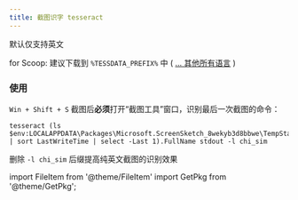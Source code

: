 ```yaml
---
title: 截图识字 tesseract
---
```


<GetPkg name="tesseract" scoop choco
pacman="tesseract tesseract-data-chi_sim"/>

默认仅支持英文

for Scoop: 建议下载到 `%TESSDATA_PREFIX%` 中 ( [... 其他所有语言](https://github.com/tesseract-ocr/tessdata_fast/) )

<FileItem button name="简体中文识别模型" path="https://cdn.jsdelivr.net/gh/tesseract-ocr/tessdata_fast@main/chi_sim.traineddata" />

### 使用

`Win + Shift + S` 截图后**必须**打开“截图工具”窗口，识别最后一次截图的命令：

    tesseract (ls $env:LOCALAPPDATA\Packages\Microsoft.ScreenSketch_8wekyb3d8bbwe\TempState\ | sort LastWriteTime | select -Last 1).FullName stdout -l chi_sim

删除 `-l chi_sim` 后缀提高纯英文截图的识别效果

import FileItem from '@theme/FileItem'
import GetPkg from '@theme/GetPkg';
